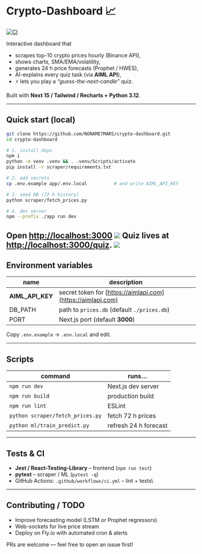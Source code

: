 # Crypto-Dashboard 📈
[![CI](https://github.com/NONAME7MARS/crypto-dashboard/actions/workflows/ci.yml/badge.svg)](https://github.com/NONAME7MARS/crypto-dashboard/actions/workflows/ci.yml)

Interactive dashboard that

* scrapes top-10 crypto prices hourly (Binance API),
* shows charts, SMA/EMA/volatility,
* generates 24 h price forecasts (Prophet / HWES),
* AI-explains every quiz task (via **AIML API**),
* ⚡ lets you play a *“guess-the-next-candle”* quiz.

Built with **Next 15 / Tailwind / Recharts + Python 3.12**.

---

## Quick start (local)

```bash
git clone https://github.com/NONAME7MARS/crypto-dashboard.git
cd crypto-dashboard

# 1. install deps
npm i
python -m venv .venv && . .venv/Scripts/activate
pip install -r scraper/requirements.txt

# 2. add secrets
cp .env.example app/.env.local          # and write AIML_API_KEY

# 3. seed DB (72 h history)
python scraper/fetch_prices.py

# 4. dev server
npm --prefix ./app run dev
````

Open [http://localhost:3000](http://localhost:3000)
<img src="https://i.imgur.com/KschuXy.png"/>
Quiz lives at [http://localhost:3000/quiz](http://localhost:3000/quiz).
<img src="https://i.imgur.com/T3jQO4r.png"/>
---

## Environment variables

| name               | description                                                 |
| ------------------ | ----------------------------------------------------------- |
| **AIML\_API\_KEY** | secret token for [https://aimlapi.com](https://aimlapi.com) |
| DB\_PATH           | path to `prices.db` (default `./prices.db`)                 |
| PORT               | Next.js port (default **3000**)                             |

Copy `.env.example` → `.env.local` and edit.

---

## Scripts

| command                          | runs…                 |
| -------------------------------- | --------------------- |
| `npm run dev`                    | Next.js dev server    |
| `npm run build`                  | production build      |
| `npm run lint`                   | ESLint                |
| `python scraper/fetch_prices.py` | fetch 72 h prices     |
| `python ml/train_predict.py`     | refresh 24 h forecast |

---

## Tests & CI

* **Jest / React-Testing-Library** – frontend (`npm run test`)
* **pytest** – scraper / ML (`pytest -q`)
* GitHub Actions: `.github/workflows/ci.yml` – lint + tests\\

---

## Contributing / TODO

* Improve forecasting model (LSTM or Prophet regressors)
* Web-sockets for live price stream
* Deploy on Fly.io with automated cron & alerts

PRs are welcome — feel free to open an issue first!
